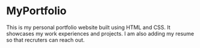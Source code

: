 # MyPortfolio

This is my personal portfolio website built using HTML and CSS. It showcases my work experiences and projects.
I am also adding my resume so that recruters can reach out.